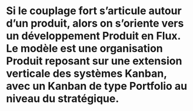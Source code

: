 # Si le couplage fort s’articule autour d’un produit, alors on s’oriente vers un développement Produit en Flux. Le modèle est une organisation Produit reposant sur une extension verticale des systèmes Kanban, avec un Kanban de type Portfolio au niveau du stratégique.